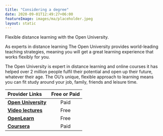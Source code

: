 ```yaml
---
title: "Considering a degree"
date: 2020-09-01T12:49:27+06:00
featureImage: images/ma/placeholder.jpeg
layout: static
---
```


Flexible distance learning with the Open University.

As experts in distance learning The Open University provides world-leading teaching strategies, meaning you will get a great learning experience that works flexibly for you.

The Open University is expert in distance learning and online courses it has helped over 2 million people fulfil their potential and open up their future, whatever their age. The OU’s unique, flexible approach to learning means you can fit study around your job, family, friends and leisure time.

| Provider Links      | Free or Paid  |  
| :-----------          | :--------------:      |  
| [**Open University**](https://www.open.ac.uk) | Paid | 
| [**Video lectures**](http://videolectures.net/Top/) | Free | 
| [**OpenLearn**](https://www.open.edu/openlearn/) | Free | 
| [**Coursera**](https://www.coursera.org/) | Paid | 
  

<br/><br/>






